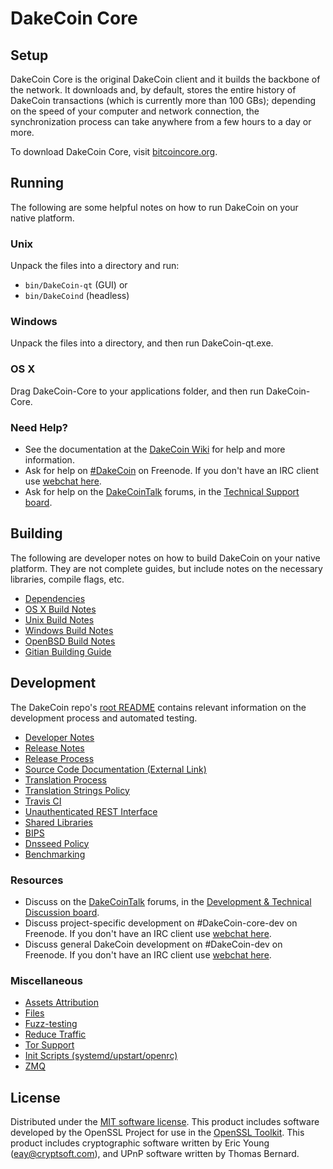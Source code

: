 DakeCoin Core
=============

Setup
---------------------
DakeCoin Core is the original DakeCoin client and it builds the backbone of the network. It downloads and, by default, stores the entire history of DakeCoin transactions (which is currently more than 100 GBs); depending on the speed of your computer and network connection, the synchronization process can take anywhere from a few hours to a day or more.

To download DakeCoin Core, visit [bitcoincore.org](https://bitcoincore.org/en/releases/).

Running
---------------------
The following are some helpful notes on how to run DakeCoin on your native platform.

### Unix

Unpack the files into a directory and run:

- `bin/DakeCoin-qt` (GUI) or
- `bin/DakeCoind` (headless)

### Windows

Unpack the files into a directory, and then run DakeCoin-qt.exe.

### OS X

Drag DakeCoin-Core to your applications folder, and then run DakeCoin-Core.

### Need Help?

* See the documentation at the [DakeCoin Wiki](https://en.DakeCoin.it/wiki/Main_Page)
for help and more information.
* Ask for help on [#DakeCoin](http://webchat.freenode.net?channels=DakeCoin) on Freenode. If you don't have an IRC client use [webchat here](http://webchat.freenode.net?channels=DakeCoin).
* Ask for help on the [DakeCoinTalk](https://DakeCointalk.org/) forums, in the [Technical Support board](https://DakeCointalk.org/index.php?board=4.0).

Building
---------------------
The following are developer notes on how to build DakeCoin on your native platform. They are not complete guides, but include notes on the necessary libraries, compile flags, etc.

- [Dependencies](dependencies.md)
- [OS X Build Notes](build-osx.md)
- [Unix Build Notes](build-unix.md)
- [Windows Build Notes](build-windows.md)
- [OpenBSD Build Notes](build-openbsd.md)
- [Gitian Building Guide](gitian-building.md)

Development
---------------------
The DakeCoin repo's [root README](/README.md) contains relevant information on the development process and automated testing.

- [Developer Notes](developer-notes.md)
- [Release Notes](release-notes.md)
- [Release Process](release-process.md)
- [Source Code Documentation (External Link)](https://dev.visucore.com/DakeCoin/doxygen/)
- [Translation Process](translation_process.md)
- [Translation Strings Policy](translation_strings_policy.md)
- [Travis CI](travis-ci.md)
- [Unauthenticated REST Interface](REST-interface.md)
- [Shared Libraries](shared-libraries.md)
- [BIPS](bips.md)
- [Dnsseed Policy](dnsseed-policy.md)
- [Benchmarking](benchmarking.md)

### Resources
* Discuss on the [DakeCoinTalk](https://DakeCointalk.org/) forums, in the [Development & Technical Discussion board](https://DakeCointalk.org/index.php?board=6.0).
* Discuss project-specific development on #DakeCoin-core-dev on Freenode. If you don't have an IRC client use [webchat here](http://webchat.freenode.net/?channels=DakeCoin-core-dev).
* Discuss general DakeCoin development on #DakeCoin-dev on Freenode. If you don't have an IRC client use [webchat here](http://webchat.freenode.net/?channels=DakeCoin-dev).

### Miscellaneous
- [Assets Attribution](assets-attribution.md)
- [Files](files.md)
- [Fuzz-testing](fuzzing.md)
- [Reduce Traffic](reduce-traffic.md)
- [Tor Support](tor.md)
- [Init Scripts (systemd/upstart/openrc)](init.md)
- [ZMQ](zmq.md)

License
---------------------
Distributed under the [MIT software license](/COPYING).
This product includes software developed by the OpenSSL Project for use in the [OpenSSL Toolkit](https://www.openssl.org/). This product includes
cryptographic software written by Eric Young ([eay@cryptsoft.com](mailto:eay@cryptsoft.com)), and UPnP software written by Thomas Bernard.
